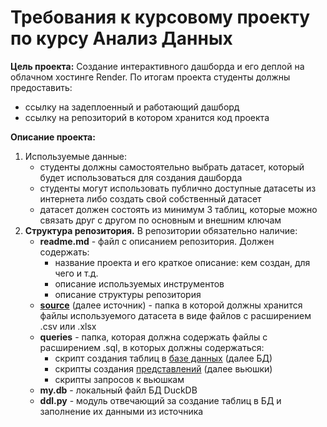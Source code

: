 # Требования к курсовому проекту по курсу Анализ Данных
**Цель проекта:** Создание интерактивного дашборда и его деплой на облачном хостинге Render. По итогам проекта студенты должны предоставить:
* ссылку на задеплоенный и работающий дашборд
* ссылку на репозиторий в котором хранится код проекта

**Описание проекта:**
1. Используемые данные:
    * студенты должны самостоятельно выбрать датасет, который будет использоваться для создания дашборда
    * студенты могут использовать публично доступные датасеты из интернета либо создать свой собственный датасет
    * датасет должен состоять из минимум 3 таблиц, которые можно связать друг с другом по основным и внешним ключам
2. **Структура репозитория.** В репозитории обязательно наличие:
    * **readme.md** - файл с описанием репозитория. Должен содержать:
        * название проекта и его краткое описание: кем создан, для чего и т.д.
        * описание используемых инструментов
        * описание структуры репозитория
    * **<u>source</u>** (далее источник) - папка в которой должны хранится файлы используемого датасета в виде файлов с расширением .csv или .xlsx
    * **queries** - папка, которая должна содержать файлы с расширением .sql, в которых должны содержаться:
        * скрипт создания таблиц в <u>базе данных</u> (далее БД)
        * скрипты создания <u>представлений</u> (далее вьюшки)
        * скрипты запросов к вьюшкам
    * **my.db** - локальный файл БД DuckDB
    * **ddl.py** - модуль отвечающий за создание таблиц в БД и заполнение их данными из источника

